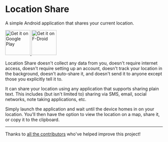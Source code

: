 Location Share
==============

A simple Android application that shares your current location.

<a href="https://play.google.com/store/apps/details?id=ca.cmetcalfe.locationshare">
  <img src="https://play.google.com/intl/en_us/badges/images/generic/en_badge_web_generic.png"
       alt="Get it on Google Play"
       height="80"/>
</a>
<a href="https://f-droid.org/packages/ca.cmetcalfe.locationshare/">
  <img src="https://fdroid.gitlab.io/artwork/badge/get-it-on.png"
       alt="Get it on F-Droid"
       height="80">
</a>

Location Share doesn't collect any data from you, doesn't require internet access, doesn't require
setting up an account, doesn't track your location in the background, doesn't auto-share it, and
doesn't send it to anyone except those you explicitly tell it to.

It can share your location using any application that supports sharing plain text. This includes
(but isn't limited to) sharing via SMS, email, social networks, note taking applications, etc.

Simply launch the application and wait until the device homes in on your location. You'll then have
the option to view the location on a map, share it, or copy it to the clipboard.

------------------------------------

Thanks to [all the contributors](CONTRIBUTORS.md) who've helped improve this project!
